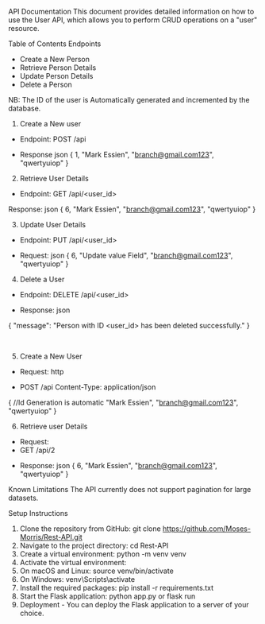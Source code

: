 API Documentation
This document provides detailed information on how to use the User API, which allows you to perform CRUD operations on a "user" resource.

Table of Contents
Endpoints
- Create a New Person
- Retrieve Person Details
- Update Person Details
- Delete a Person


NB: The ID of the user is Automatically generated and incremented by the database.

1. Create a New user
- Endpoint: POST /api


+ Response 
json
{
    1,
    "Mark Essien",
    "branch@gmail.com123",
    "qwertyuiop"
}


2. Retrieve User Details
- Endpoint: GET /api/<user_id>

Response:
json
{
    6,
    "Mark Essien",
    "branch@gmail.com123",
    "qwertyuiop"
}


3.  Update User Details
- Endpoint: PUT /api/<user_id>

+ Request:
json
{
    6,
    "Update value Field",
    "branch@gmail.com123",
    "qwertyuiop"
}


4. Delete a User
- Endpoint: DELETE /api/<user_id>

+ Response:
json

{
  "message": "Person with ID <user_id> has been deleted successfully."
}

<br>

5. Create a New User

- Request:
    http
+ POST /api
    Content-Type: application/json

{
    //Id Generation is automatic
    "Mark Essien",
    "branch@gmail.com123",
    "qwertyuiop"
}



6. Retrieve user Details

- Request:
- GET /api/2

+ Response:
json
{
    6,
    "Mark Essien",
    "branch@gmail.com123",
    "qwertyuiop"
}





Known Limitations
The API currently does not support pagination for large datasets.

Setup Instructions

1. Clone the repository from GitHub: git clone https://github.com/Moses-Morris/Rest-API.git
2. Navigate to the project directory: cd Rest-API
3. Create a virtual environment: python -m venv venv
4. Activate the virtual environment:
5. On macOS and Linux: source venv/bin/activate
6. On Windows: venv\Scripts\activate
7. Install the required packages: pip install -r requirements.txt
8. Start the Flask application: python app.py or flask run
9. Deployment  - You can deploy the Flask application to a server of your choice.